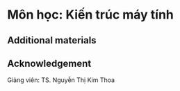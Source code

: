 # Môn học: Kiến trúc máy tính

## Additional materials


## Acknowledgement

Giảng viên: TS. Nguyễn Thị Kim Thoa